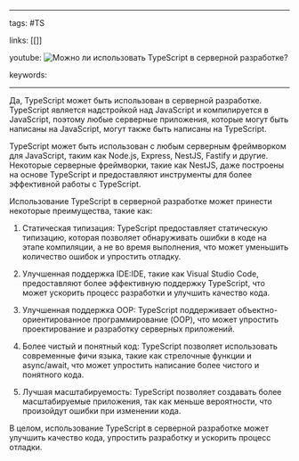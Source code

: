 ____

tags: #TS

links: [[]]

youtube: 
![Можно ли использовать TypeScript в серверной разработке?](https://youtu.be/OMQzqLyINnI?t=199)

keywords:

_____

Да, TypeScript может быть использован в серверной разработке. TypeScript является надстройкой над JavaScript и компилируется в JavaScript, поэтому любые серверные приложения, которые могут быть написаны на JavaScript, могут также быть написаны на TypeScript.

TypeScript может быть использован с любым серверным фреймворком для JavaScript, таким как Node.js, Express, NestJS, Fastify и другие. Некоторые серверные фреймворки, такие как NestJS, даже построены на основе TypeScript и предоставляют инструменты для более эффективной работы с TypeScript.

Использование TypeScript в серверной разработке может принести некоторые преимущества, такие как:

1.  Статическая типизация: TypeScript предоставляет статическую типизацию, которая позволяет обнаруживать ошибки в коде на этапе компиляции, а не во время выполнения, что может уменьшить количество ошибок и упростить отладку.
    
2.  Улучшенная поддержка IDE:IDE, такие как Visual Studio Code, предоставляют более эффективную поддержку TypeScript, что может ускорить процесс разработки и улучшить качество кода.
    
3.  Улучшенная поддержка OOP: TypeScript поддерживает объектно-ориентированное программирование (OOP), что может упростить проектирование и разработку серверных приложений.
    
4.  Более чистый и понятный код: TypeScript позволяет использовать современные фичи языка, такие как стрелочные функции и async/await, что может упростить написание более чистого и понятного кода.
    
5.  Лучшая масштабируемость: TypeScript позволяет создавать более масштабируемые приложения, так как меньше вероятности, что произойдут ошибки при изменении кода.
    

В целом, использование TypeScript в серверной разработке может улучшить качество кода, упростить разработку и ускорить процесс отладки.